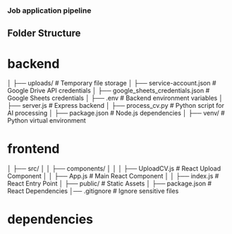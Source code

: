 ### Job application pipeline

## Folder Structure

# backend

│   ├── uploads/               # Temporary file storage
│   ├── service-account.json    # Google Drive API credentials
│   ├── google_sheets_credentials.json # Google Sheets credentials
│   ├── .env                    # Backend environment variables
│   ├── server.js               # Express backend
│   ├── process_cv.py           # Python script for AI processing
│   ├── package.json            # Node.js dependencies
│   ├── venv/                   # Python virtual environment


# frontend

│   ├── src/
│   │   ├── components/
│   │   │   ├── UploadCV.js     # React Upload Component
│   │   ├── App.js              # Main React Component
│   │   ├── index.js            # React Entry Point
│   ├── public/                 # Static Assets
│   ├── package.json            # React Dependencies
│── .gitignore                   # Ignore sensitive files

# dependencies 